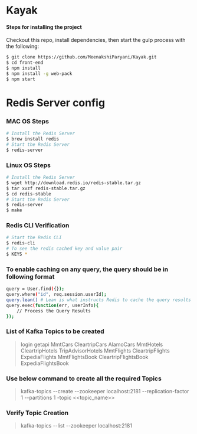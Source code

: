 # Kayak

#### Steps for installing the project
Checkout this repo, install dependencies, then start the gulp process with the following:

```sh
$ git clone https://github.com/MeenakshiParyani/Kayak.git
$ cd front-end
$ npm install
$ npm install -g web-pack
$ npm start
```

# Redis Server config

### MAC OS Steps

```sh
# Install the Redis Server
$ brew install redis
# Start the Redis Server
$ redis-server       
```

### Linux OS Steps

```sh
# Install the Redis Server
$ wget http://download.redis.io/redis-stable.tar.gz
$ tar xvzf redis-stable.tar.gz
$ cd redis-stable
# Start the Redis Server
$ redis-server
$ make
```

### Redis CLI Verification
```sh
# Start the Redis CLI
$ redis-cli
# To see the redis cached key and value pair
$ KEYS *
```

### To enable caching on any query, the query should be in following format
```sh
query = User.find({});
query.where("id", req.session.userId);
query.lean() # Lean is what instructs Redis to cache the query results
query.exec(function(err, userInfo){
    // Process the Query Results
});
```

### List of Kafka Topics to be created
> login
> getapi
> MmtCars
> CleartripCars
> AlamoCars
> MmtHotels
> CleartripHotels
> TripAdvisorHotels
> MmtFlights
> CleartripFlights
> ExpediaFlights
> MmtFlightsBook
> CleartripFlightsBook
> ExpediaFlightsBook

### Use below command to create all the required Topics
> kafka-topics --create --zookeeper localhost:2181 --replication-factor 1 --partitions 1 -topic <<topic_name>>

### Verify Topic Creation
> kafka-topics --list --zookeeper localhost:2181

